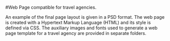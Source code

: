 #Web Page compatible for travel agencies.

An example of the final page layout is given in a PSD format. The web page is created with a Hypertext Markup Language (HTML) and its style is defined via CSS. The аuxiliary images and fonts used to generate a web page template for a travel agency are provided in separate folders.

